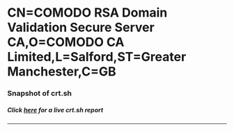 # CN=COMODO RSA Domain Validation Secure Server CA,O=COMODO CA Limited,L=Salford,ST=Greater Manchester,C=GB
### Snapshot of crt.sh
##### Click [here](https://crt.sh/?q=Serial_0FD525B433E5E1755F492A903AF762C1) for a live crt.sh report

---

